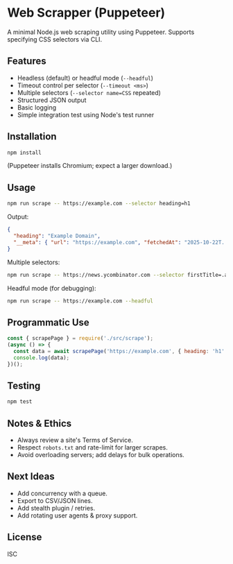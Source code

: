 # Web Scrapper (Puppeteer)

A minimal Node.js web scraping utility using Puppeteer. Supports specifying CSS selectors via CLI.

## Features
- Headless (default) or headful mode (`--headful`)
- Timeout control per selector (`--timeout <ms>`)
- Multiple selectors (`--selector name=CSS` repeated)
- Structured JSON output
- Basic logging
- Simple integration test using Node's test runner

## Installation
```bash
npm install
```
(Puppeteer installs Chromium; expect a larger download.)

## Usage
```bash
npm run scrape -- https://example.com --selector heading=h1
```
Output:
```json
{
  "heading": "Example Domain",
  "__meta": { "url": "https://example.com", "fetchedAt": "2025-10-22T...Z", "success": 1 }
}
```

Multiple selectors:
```bash
npm run scrape -- https://news.ycombinator.com --selector firstTitle=.athing .titleline a --selector subtext=.subtext --timeout 10000
```

Headful mode (for debugging):
```bash
npm run scrape -- https://example.com --headful
```

## Programmatic Use
```js
const { scrapePage } = require('./src/scrape');
(async () => {
  const data = await scrapePage('https://example.com', { heading: 'h1' }, { timeoutMs: 6000 });
  console.log(data);
})();
```

## Testing
```bash
npm test
```

## Notes & Ethics
- Always review a site's Terms of Service.
- Respect `robots.txt` and rate-limit for larger scrapes.
- Avoid overloading servers; add delays for bulk operations.

## Next Ideas
- Add concurrency with a queue.
- Export to CSV/JSON lines.
- Add stealth plugin / retries.
- Add rotating user agents & proxy support.

## License
ISC
